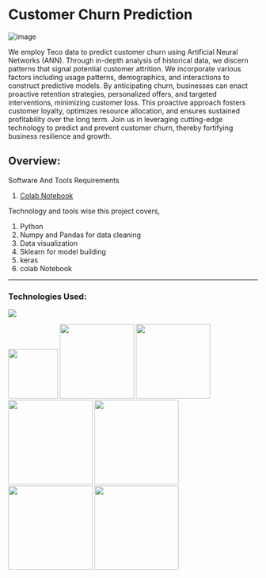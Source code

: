 # Customer Churn Prediction
![image](https://github.com/divakarkumar424/Customer-Churn-Prediction/assets/32620288/f0f3b234-34a4-4a44-87f0-b5072789eb59)

We employ Teco data to predict customer churn using Artificial Neural Networks (ANN). Through in-depth analysis of historical data, we discern patterns that signal potential customer attrition. We incorporate various factors including usage patterns, demographics, and interactions to construct predictive models. By anticipating churn, businesses can enact proactive retention strategies, personalized offers, and targeted interventions, minimizing customer loss. This proactive approach fosters customer loyalty, optimizes resource allocation, and ensures sustained profitability over the long term. Join us in leveraging cutting-edge technology to predict and prevent customer churn, thereby fortifying business resilience and growth.

## Overview:
Software And Tools Requirements

1. [Colab Notebook](https://colab.research.google.com/)

Technology and tools wise this project covers,

1. Python
2. Numpy and Pandas for data cleaning
3. Data visualization
4. Sklearn for model building
5. keras
6. colab Notebook

-----------------------------------------------------------------------------------------------------------------
### Technologies Used:

![](https://forthebadge.com/images/badges/made-with-python.svg)

[<img target="_blank" src="https://user-images.githubusercontent.com/32620288/139657460-40ef4562-76bd-43f5-bbca-47b6bd29863e.png" width=100>](https://numpy.org)    [<img target="_blank" src="https://upload.wikimedia.org/wikipedia/commons/thumb/e/ed/Pandas_logo.svg/450px-Pandas_logo.svg.png" width=150>](https://pandas.pydata.org)  [<img target="_blank" src="https://seaborn.pydata.org/_static/logo-wide-lightbg.svg" width=150>](https://seaborn.pydata.org) [<img target="_blank" src="https://github.com/divakarkumar424/Boston-House-Prices-Prediction/assets/32620288/92ead969-9327-45c1-9d89-2ae710e5d4db" width=170>](https://matplotlib.org)   [<img target="_blank" src="https://github.com/divakarkumar424/Text-To-SQL-LLM-App/assets/32620288/ab46f9c5-7ca5-490e-860d-f2fc8632c3c3" width=170>](https://colab.research.google.com/)
[<img target="_blank" src="https://github.com/divakarkumar424/Bike-Sharing-Demand-Prediction/assets/32620288/310ddc5e-9f1a-4c1b-b6f6-d65ca6b6aec9" width=170>](https://scikit-learn.org/stable/index.html)  [<img target="_blank" src="https://github.com/divakarkumar424/Customer-Churn-Prediction/assets/32620288/75b6917a-639d-49ac-9ef7-bcd922f36db0" width=170>](https://keras.io/)
